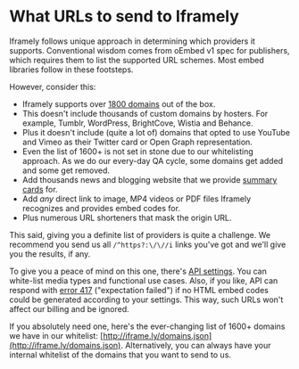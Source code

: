 # What URLs to send to Iframely

Iframely follows unique approach in determining which providers it supports. Conventional wisdom comes from oEmbed v1 spec for publishers, which requires them to list the supported URL schemes. Most embed libraries follow in these footsteps.

However, consider this:

 - Iframely supports over [1800 domains](https://iframely.com/domains) out of the box.
 - This doesn't include thousands of custom domains by hosters. For example, Tumblr, WordPress, BrightCove, Wistia and Behance.
 - Plus it doesn't include (quite a lot of) domains that opted to use YouTube and Vimeo as their Twitter card or Open Graph representation.
 - Even the list of 1600+ is not set in stone due to our whitelisting approach. As we do our every-day QA cycle, some domains get added and some get removed.
 - Add thousands news and blogging website that we provide [summary cards](https://iframely.com/docs/widgets) for.
 - Add *any* direct link to image, MP4 videos or PDF files Iframely recognizes and provides embed codes for.
 - Plus numerous URL shorteners that mask the origin URL. 


This said, giving you a definite list of providers is quite a challenge. We recommend you send us all `/^https?:\/\//i` links you've got and we'll give you the results, if any. 

To give you a peace of mind on this one, there's [API settings](https://iframely.com/settings). You can white-list media types and functional use cases. Also, if you like, API can respond with [error 417](https://iframely.com/docs/result-codes) ("expectation failed") if no HTML embed codes could be generated according to your settings. This way, such URLs won't affect our billing and be ignored.


If you absolutely need one, here's the ever-changing list of 1600+ domains we have in our whitelist: [http://iframe.ly/domains.json](http://iframe.ly/domains.json). Alternatively, you can always have your internal whitelist of the domains that you want to send to us.
